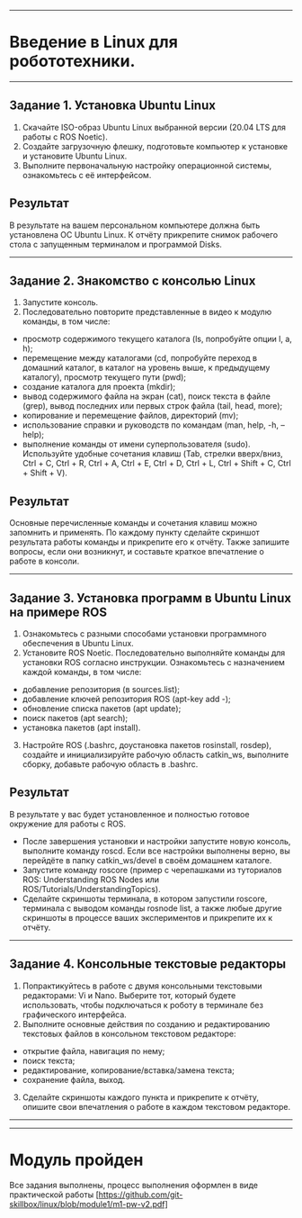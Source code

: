 ___
# Введение в Linux для робототехники.
___
## Задание 1. Установка Ubuntu Linux
1. Скачайте ISO-образ Ubuntu Linux выбранной версии (20.04 LTS для работы с ROS Noetic).
2. Создайте загрузочную флешку, подготовьте компьютер к установке и установите Ubuntu Linux.
3. Выполните первоначальную настройку операционной системы, ознакомьтесь с её интерфейсом.
## Результат
В результате на вашем персональном компьютере должна быть установлена ОС Ubuntu Linux. К отчёту прикрепите снимок рабочего стола с запущенным терминалом и программой Disks.
___
## Задание 2. Знакомство с консолью Linux
1. Запустите консоль.
2. Последовательно повторите представленные в видео к модулю команды, в том числе:
* просмотр содержимого текущего каталога (ls, попробуйте опции l, a, h);
* перемещение между каталогами (cd, попробуйте переход в домашний каталог, в каталог на уровень выше, к предыдущему каталогу), просмотр текущего пути (pwd);
* создание каталога для проекта (mkdir);
* вывод содержимого файла на экран (cat), поиск текста в файле (grep), вывод последних или первых строк файла (tail, head, more);
* копирование и перемещение файлов, директорий (mv);
* использование справки и руководств по командам (man, help, -h, –help);
* выполнение команды от имени суперпользователя (sudo).
Используйте удобные сочетания клавиш (Tab, стрелки вверх/вниз, Ctrl + C, Ctrl + R, Ctrl + A, Ctrl + E, Ctrl + D, Ctrl + L, Ctrl + Shift + C, Ctrl + Shift + V).
## Результат
Основные перечисленные команды и сочетания клавиш можно запомнить и применять.
По каждому пункту сделайте скриншот результата работы команды и прикрепите его к отчёту. Также запишите вопросы, если они возникнут, и составьте краткое впечатление о работе в консоли.
___
## Задание 3. Установка программ в Ubuntu Linux на примере ROS
1. Ознакомьтесь с разными способами установки программного обеспечения в Ubuntu Linux.
2. Установите ROS Noetic. Последовательно выполняйте команды для установки ROS согласно инструкции. Ознакомьтесь с назначением каждой команды, в том числе:
* добавление репозитория (в sources.list);
* добавление ключей репозитория ROS (apt-key add -);
* обновление списка пакетов (apt update);
* поиск пакетов (apt search);
* установка пакетов (apt install).
3. Настройте ROS (.bashrc, доустановка пакетов rosinstall, rosdep), создайте и инициализируйте рабочую область catkin_ws, выполните сборку, добавьте рабочую область в .bashrc.
## Результат
В результате у вас будет установленное и полностью готовое окружение для работы с ROS.
* После завершения установки и настройки запустите новую консоль, выполните команду roscd. Если все настройки выполнены верно, вы перейдёте в папку catkin_ws/devel в своём домашнем каталоге.
* Запустите команду roscore (пример с черепашками из туториалов ROS: Understanding ROS Nodes или ROS/Tutorials/UnderstandingTopics).
* Сделайте скриншоты терминала, в котором запустили roscore, терминала с выводом команды rosnode list, а также любые другие скриншоты в процессе ваших экспериментов и прикрепите их к отчёту.
___
## Задание 4. Консольные текстовые редакторы
1. Попрактикуйтесь в работе с двумя консольными текстовыми редакторами: Vi и Nano. Выберите тот, который будете использовать, чтобы подключаться к роботу в терминале без графического интерфейса.
2. Выполните основные действия по созданию и редактированию текстовых файлов в консольном текстовом редакторе:
* открытие файла, навигация по нему;
* поиск текста;
* редактирование, копирование/вставка/замена текста;
* сохранение файла, выход.
3. Сделайте скриншоты каждого пункта и прикрепите к отчёту, опишите свои впечатления о работе в каждом текстовом редакторе.
___
___
# Модуль пройден
Все задания выполнены, процесс выполнения оформлен в виде практической работы [https://github.com/git-skillbox/linux/blob/module1/m1-pw-v2.pdf]
